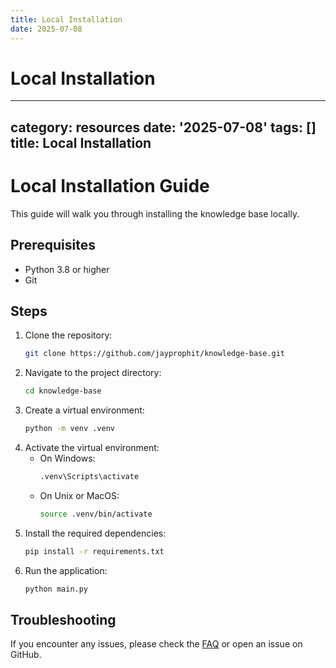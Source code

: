 ```yaml
---
title: Local Installation
date: 2025-07-08
---
```


# Local Installation

---
category: resources
date: '2025-07-08'
tags: []
title: Local Installation
---

# Local Installation Guide

This guide will walk you through installing the knowledge base locally.

## Prerequisites
- Python 3.8 or higher
- Git

## Steps
1. Clone the repository:
   ```bash
   git clone https://github.com/jayprophit/knowledge-base.git
   ```
2. Navigate to the project directory:
   ```bash
   cd knowledge-base
   ```
3. Create a virtual environment:
   ```bash
   python -m venv .venv
   ```
4. Activate the virtual environment:
   - On Windows:
     ```bash
     .venv\Scripts\activate
     ```
   - On Unix or MacOS:
     ```bash
     source .venv/bin/activate
     ```
5. Install the required dependencies:
   ```bash
   pip install -r requirements.txt
   ```
6. Run the application:
   ```bash
   python main.py
   ```

## Troubleshooting
If you encounter any issues, please check the [FAQ](#faq) or open an issue on GitHub.
